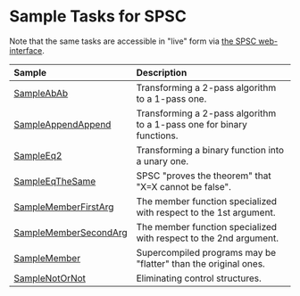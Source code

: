 # Sample Tasks for SPSC

Note that the same tasks are accessible in "live" form via [the SPSC web-interface](http://spsc.appspot.com/).

| Sample | Description |
|:-------|:------------|
| [SampleAbAb](SampleAbAb.md)                       | Transforming a 2-pass algorithm to a 1-pass one. |
| [SampleAppendAppend](SampleAppendAppend.md)       | Transforming a 2-pass algorithm to a 1-pass one for binary functions. |
| [SampleEq2](SampleEq2.md)                         | Transforming a binary function into a unary one. |
| [SampleEqTheSame](SampleEqTheSame.md)             | SPSC "proves the theorem" that "X=X cannot be false". |
| [SampleMemberFirstArg](SampleMemberFirstArg.md)   | The member function specialized with respect to the 1st argument. |
| [SampleMemberSecondArg](SampleMemberSecondArg.md) | The member function specialized with respect to the 2nd argument. |
| [SampleMember](SampleMember.md)                   | Supercompiled programs may be "flatter" than the original ones. |
| [SampleNotOrNot](SampleNotOrNot.md)               | Eliminating control structures. |
